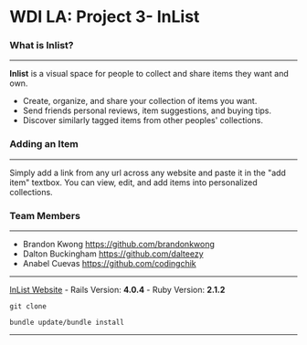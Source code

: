 # WDI LA: Project 3- InList


### What is Inlist?
***

**Inlist** is a visual space for people to collect and share items they want and own.

* Create, organize, and share your collection of items you want.
* Send friends personal reviews, item suggestions, and buying tips.
* Discover similarly tagged items from other peoples' collections. 

### Adding an Item
***

Simply add a link from any url across any website and paste it in the "add item" textbox. You can view, edit, and add items into personalized collections. 

### Team Members
***

* Brandon Kwong   <https://github.com/brandonkwong> 
* Dalton Buckingham <https://github.com/dalteezy> 
* Anabel Cuevas  <https://github.com/codingchik>

***

[InList Website](http://www.inlist.herokuapp.com) - Rails Version: **4.0.4** - Ruby Version: **2.1.2**
  
  `git clone`
  
  `bundle update/bundle install`
  
***